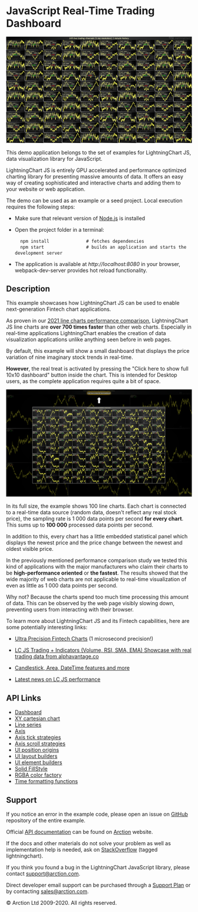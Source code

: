 # JavaScript Real-Time Trading Dashboard

![JavaScript Real-Time Trading Dashboard](dashboardRealtimeTrading.png)

This demo application belongs to the set of examples for LightningChart JS, data visualization library for JavaScript.

LightningChart JS is entirely GPU accelerated and performance optimized charting library for presenting massive amounts of data. It offers an easy way of creating sophisticated and interactive charts and adding them to your website or web application.

The demo can be used as an example or a seed project. Local execution requires the following steps:

- Make sure that relevant version of [Node.js](https://nodejs.org/en/download/) is installed
- Open the project folder in a terminal:

        npm install              # fetches dependencies
        npm start                # builds an application and starts the development server

- The application is available at *http://localhost:8080* in your browser, webpack-dev-server provides hot reload functionality.


## Description

This example showcases how LightningChart JS can be used to enable next-generation Fintech chart applications.

As proven in our [2021 line charts performance comparison](https://www.arction.com/javascript-charts-performance-comparison/), LightningChart JS line charts are **over 700 times faster** than other web charts. Especially in real-time applications LightningChart enables the creation of data visualization applications unlike anything seen before in web pages.

By default, this example will show a small dashboard that displays the price variation of nine imaginary stock trends in real-time.

**However**, the real treat is activated by pressing the "Click here to show full 10x10 dashboard" button inside the chart. This is intended for Desktop users, as the complete application requires quite a bit of space.

![](./assets/show-full.png "Show full 10x10 Dashboard example")

In its full size, the example shows 100 line charts. Each chart is connected to a real-time data source (random data, doesn't reflect any real stock price), the sampling rate is 1 000 data points per second **for every chart**. This sums up to **100 000** processed data points per second.

In addition to this, every chart has a little embedded statistical panel which displays the newest price and the price change between the newest  and oldest visible price.

In the previously mentioned performance comparison study we tested this kind of applications with the major manufacturers who claim their charts to be **high-performance oriented** or **the fastest**. The results showed that the wide majority of web charts are not applicable to real-time visualization of even as little as 1 000 data points per second.

Why not? Because the charts spend too much time processing this amount of data. This can be observed by the web page visibly slowing down, preventing users from interacting with their browser.

To learn more about LightningChart JS and its Fintech capabilities, here are some potentially interesting links:

- [Ultra Precision Fintech Charts](https://www.arction.com/lightningchart-js-interactive-examples/examples/lcjs-example-0024-ultraPrecisionTradingChart.html) (1 microsecond precision!)

- [LC JS Trading + Indicators (Volume, RSI, SMA, EMA) Showcase with real trading data from alphavantage.co](https://arction.github.io/lcjs-showcase-trading/)

- [Candlestick, Area, DateTime features and more](https://www.arction.com/lightningchart-js-interactive-examples/examples/lcjs-example-0502-dashboardTrading.html)

- [Latest news on LC JS performance](https://www.arction.com/high-performance-javascript-charts/)


## API Links

* [Dashboard]
* [XY cartesian chart]
* [Line series]
* [Axis]
* [Axis tick strategies]
* [Axis scroll strategies]
* [UI position origins]
* [UI layout builders]
* [UI element builders]
* [Solid FillStyle]
* [RGBA color factory]
* [Time formatting functions]


## Support

If you notice an error in the example code, please open an issue on [GitHub][0] repository of the entire example.

Official [API documentation][1] can be found on [Arction][2] website.

If the docs and other materials do not solve your problem as well as implementation help is needed, ask on [StackOverflow][3] (tagged lightningchart).

If you think you found a bug in the LightningChart JavaScript library, please contact support@arction.com.

Direct developer email support can be purchased through a [Support Plan][4] or by contacting sales@arction.com.

[0]: https://github.com/Arction/
[1]: https://www.arction.com/lightningchart-js-api-documentation/
[2]: https://www.arction.com
[3]: https://stackoverflow.com/questions/tagged/lightningchart
[4]: https://www.arction.com/support-services/

© Arction Ltd 2009-2020. All rights reserved.


[Dashboard]: https://www.arction.com/lightningchart-js-api-documentation/v3.3.0/classes/dashboard.html
[XY cartesian chart]: https://www.arction.com/lightningchart-js-api-documentation/v3.3.0/classes/chartxy.html
[Line series]: https://www.arction.com/lightningchart-js-api-documentation/v3.3.0/classes/lineseries.html
[Axis]: https://www.arction.com/lightningchart-js-api-documentation/v3.3.0/classes/axis.html
[Axis tick strategies]: https://www.arction.com/lightningchart-js-api-documentation/v3.3.0/globals.html#axistickstrategies
[Axis scroll strategies]: https://www.arction.com/lightningchart-js-api-documentation/v3.3.0/globals.html#axisscrollstrategies
[UI position origins]: https://www.arction.com/lightningchart-js-api-documentation/v3.3.0/globals.html#uiorigins
[UI layout builders]: https://www.arction.com/lightningchart-js-api-documentation/v3.3.0/globals.html#uilayoutbuilders
[UI element builders]: https://www.arction.com/lightningchart-js-api-documentation/v3.3.0/globals.html#uielementbuilders
[Solid FillStyle]: https://www.arction.com/lightningchart-js-api-documentation/v3.3.0/classes/solidfill.html
[RGBA color factory]: https://www.arction.com/lightningchart-js-api-documentation/v3.3.0/globals.html#colorrgba
[Time formatting functions]: https://www.arction.com/lightningchart-js-api-documentation/v3.3.0/

